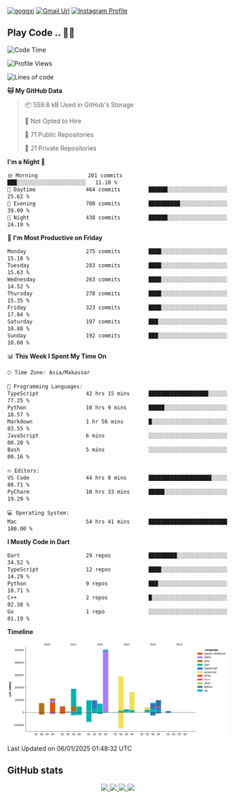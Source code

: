 [![goggxi](https://img.shields.io/badge/Portofolio-Goggxi-orange)](https://goggxi.github.io)
[![Gmail Url](https://img.shields.io/twitter/url?label=Goggxi@gmail.com&logo=gmail&style=social&url=http%3A%2F%2Fmailto%3Acontact.Goggxi@gmail.com)](mailto:Goggxi@gmail.com) [![Instagram Profile](https://img.shields.io/twitter/url?label=moh_rifkan&logo=instagram&style=social&url=https://www.instagram.com/moh_rifkan/)](https://www.instagram.com/moh_rifkan/)

## Play Code .. 💬🚀

<!-- [![Moh Rifkan GitHub stats](https://github-readme-stats.vercel.app/api?username=goggxi&count_private=true&show_icons=true&theme=dracula&custom_title=Goggxi%20Statistic%20🚀)](https://github.com/goggxi/goggxi)

[![Top Langs](https://github-readme-stats.vercel.app/api/top-langs/?username=goggxi&langs_count=8&layout=compact&show_icons=true&theme=dracula)](https://github.com/goggxi/goggxi) -->

<!--START_SECTION:waka-->
![Code Time](http://img.shields.io/badge/Code%20Time-3%2C903%20hrs%2014%20mins-blue)

![Profile Views](http://img.shields.io/badge/Profile%20Views-2-blue)

![Lines of code](https://img.shields.io/badge/From%20Hello%20World%20I%27ve%20Written-1.9%20million%20lines%20of%20code-blue)

**🐱 My GitHub Data** 

> 📦 559.8 kB Used in GitHub's Storage 
 > 
> 🚫 Not Opted to Hire
 > 
> 📜 71 Public Repositories 
 > 
> 🔑 21 Private Repositories 
 > 
**I'm a Night 🦉** 

```text
🌞 Morning                201 commits         ███░░░░░░░░░░░░░░░░░░░░░░   11.10 % 
🌆 Daytime                464 commits         ██████░░░░░░░░░░░░░░░░░░░   25.62 % 
🌃 Evening                708 commits         ██████████░░░░░░░░░░░░░░░   39.09 % 
🌙 Night                  438 commits         ██████░░░░░░░░░░░░░░░░░░░   24.19 % 
```
📅 **I'm Most Productive on Friday** 

```text
Monday                   275 commits         ████░░░░░░░░░░░░░░░░░░░░░   15.18 % 
Tuesday                  283 commits         ████░░░░░░░░░░░░░░░░░░░░░   15.63 % 
Wednesday                263 commits         ████░░░░░░░░░░░░░░░░░░░░░   14.52 % 
Thursday                 278 commits         ████░░░░░░░░░░░░░░░░░░░░░   15.35 % 
Friday                   323 commits         ████░░░░░░░░░░░░░░░░░░░░░   17.84 % 
Saturday                 197 commits         ███░░░░░░░░░░░░░░░░░░░░░░   10.88 % 
Sunday                   192 commits         ███░░░░░░░░░░░░░░░░░░░░░░   10.60 % 
```


📊 **This Week I Spent My Time On** 

```text
🕑︎ Time Zone: Asia/Makassar

💬 Programming Languages: 
TypeScript               42 hrs 15 mins      ███████████████████░░░░░░   77.25 % 
Python                   10 hrs 9 mins       █████░░░░░░░░░░░░░░░░░░░░   18.57 % 
Markdown                 1 hr 56 mins        █░░░░░░░░░░░░░░░░░░░░░░░░   03.55 % 
JavaScript               6 mins              ░░░░░░░░░░░░░░░░░░░░░░░░░   00.20 % 
Bash                     5 mins              ░░░░░░░░░░░░░░░░░░░░░░░░░   00.16 % 

🔥 Editors: 
VS Code                  44 hrs 8 mins       ████████████████████░░░░░   80.71 % 
PyCharm                  10 hrs 33 mins      █████░░░░░░░░░░░░░░░░░░░░   19.29 % 

💻 Operating System: 
Mac                      54 hrs 41 mins      █████████████████████████   100.00 % 
```

**I Mostly Code in Dart** 

```text
Dart                     29 repos            █████████░░░░░░░░░░░░░░░░   34.52 % 
TypeScript               12 repos            ████░░░░░░░░░░░░░░░░░░░░░   14.29 % 
Python                   9 repos             ███░░░░░░░░░░░░░░░░░░░░░░   10.71 % 
C++                      2 repos             █░░░░░░░░░░░░░░░░░░░░░░░░   02.38 % 
Go                       1 repo              ░░░░░░░░░░░░░░░░░░░░░░░░░   01.19 % 
```



**Timeline**

![Lines of Code chart](https://raw.githubusercontent.com/Goggxi/Goggxi/main/assets/bar_graph.png)


 Last Updated on 06/01/2025 01:48:32 UTC
<!--END_SECTION:waka-->

## GitHub stats

<p align="center">
  <a href="https://github.com/goggxi">
    <img src="http://github-profile-summary-cards.vercel.app/api/cards/profile-details?username=goggxi&theme=transparent" />
  </a>
  <a href="https://github.com/goggxi">
    <img src="https://github-readme-streak-stats.herokuapp.com/?user=goggxi&hide_border=true&card_width=338&theme=transparent" />
  </a>
  <a href="https://github.com/goggxi">
    <img src="http://github-profile-summary-cards.vercel.app/api/cards/stats?username=goggxi&theme=transparent" />
  </a>
  <a href="https://github.com/goggxi">
    <img src="https://github-readme-stats.vercel.app/api/top-langs/?username=goggxi&langs_count=10&exclude_repo=&hide=c,makefile,html,css,sass,nix,nunjucks,tsql,dockerfile,shell&card_width=699&hide_border=true&theme=transparent" />
  </a>
  <!-- <br/>
  <a href="https://github.com/goggxi">
    <img src="https://komarev.com/ghpvc/?username=goggxi&color=blue&style=flat" />
  </a> -->
</p>
